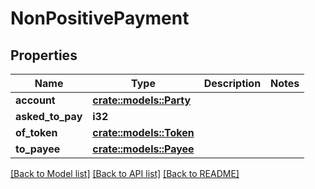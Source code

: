 # NonPositivePayment

## Properties

Name | Type | Description | Notes
------------ | ------------- | ------------- | -------------
**account** | [**crate::models::Party**](Party.md) |  | 
**asked_to_pay** | **i32** |  | 
**of_token** | [**crate::models::Token**](Token.md) |  | 
**to_payee** | [**crate::models::Payee**](Payee.md) |  | 

[[Back to Model list]](../README.md#documentation-for-models) [[Back to API list]](../README.md#documentation-for-api-endpoints) [[Back to README]](../README.md)



